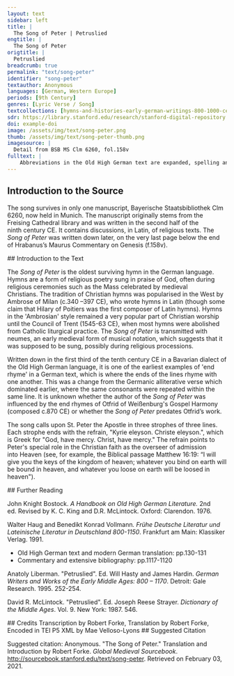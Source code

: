 ```yaml
---
layout: text
sidebar: left
title: |
  The Song of Peter | Petruslied
engtitle: |
  The Song of Peter
origtitle: |
  Petruslied
breadcrumb: true
permalink: "text/song-peter"
identifier: "song-peter"
textauthor: Anonymous
languages: [German, Western Europe]
periods: [9th Century]
genres: [Lyric Verse / Song]
textcollections: [hymns-and-histories-early-german-writings-800-1000-ce, prayer-spirituality-and-life-after-death-global-medieval-perspectives]
sdr: https://library.stanford.edu/research/stanford-digital-repository 
doi: example-doi 
image: /assets/img/text/song-peter.png
thumb: /assets/img/text/song-peter-thumb.png
imagesource: |
  Detail from BSB MS Clm 6260, fol.158v
fulltext: |
    Abbreviations in the Old High German text are expanded, spelling and punctuation otherwise follow the manuscript. Petruslied The Song of Peter ﻿Unsar trohtin hat farsalt sancte petre giuualt daz er mac ginerian Our Lord gave Saint Peter the power to save ze imo dingenten man. kyrie eleyson christe eleyson. those entrusted to him. Kyrie eleison. Christe eleison. Er hapet ouh mit vuortun himriches portun. dar in mach er skerian With words, he also guards the gates of heaven through which he admits den er uuili nerian. kirie eleison criste [eleyson] those whom he wishes to save. Kyrie eleison. Christe eleison. Peter’s words can possibly be understood as the key to the gates of Heaven. According to Haug (1991), p.1119, this idea is present in other Latin hymns. Pittemes den gotes trut alla samant uparlut. daz er uns firtanen giuuer Let us entreat God’s disciple, loudly and in unison, so that he grants do ginaden This verse can also be found in Otfrid’s Gospel Harmony (I7,28), but with the Frankish form 'ginadon which results in an assonance instead of a rhyme. . kirie eleyson criste eleyson mercy to us sinners. Kyrie eleison. Christe eleison. 
---
```

## Introduction to the Source 
<p>The song survives in only one manuscript, Bayerische Staatsbibliothek Clm 6260, now held in Munich. The manuscript originally stems from the Freising Cathedral library and was written in the second half of the ninth century CE. It contains discussions, in Latin, of religious texts. The <em>Song of Peter</em> was written down later, on the very last page below the end of Hrabanus’s Maurus Commentary on Genesis (f.158v).</p>
## Introduction to the Text 
<p>The <em>Song of Peter</em> is the oldest surviving hymn in the German language. Hymns are a form of religious poetry sung in praise of God, often during religious ceremonies such as the Mass celebrated by medieval Christians. The tradition of Christian hymns was popularised in the West by Ambrose of Milan (c.340 –397 CE), who wrote hymns in Latin (though some claim that Hilary of Poitiers was the first composer of Latin hymns). Hymns in the 'Ambrosian' style remained a very popular part of Christian worship until the Council of Trent (1545-63 CE), when most hymns were abolished from Catholic liturgical practice. The <em>Song of Peter</em> is transmitted with neumes, an early medieval form of musical notation, which suggests that it was supposed to be sung, possibly during religious processions.</p> <p>Written down in the first third of the tenth century CE in a Bavarian dialect of the Old High German language, it is one of the earliest examples of 'end rhyme' in a German text, which is where the ends of the lines rhyme with one another. This was a change from the Germanic alliterative verse which dominated earlier, where the same consonants were repeated within the same line. It is unknown whether the author of the <em>Song of Peter</em> was influenced by the end rhymes of Otfrid of Weißenburg's Gospel Harmony (composed c.870 CE) or whether the <em>Song of Peter</em> predates Otfrid’s work.</p> <p>The song calls upon St. Peter the Apostle in three strophes of three lines. Each strophe ends with the refrain, "Kyrie eleyson. Christe eleyson.", which is Greek for "God, have mercy. Christ, have mercy." The refrain points to Peter's special role in the Christian faith as the overseer of admission into Heaven (see, for example, the Biblical passage Matthew 16:19: “I will give you the keys of the kingdom of heaven; whatever you bind on earth will be bound in heaven, and whatever you loose on earth will be loosed in heaven").</p>
## Further Reading 
<p>John Knight Bostock. <em>A Handbook on Old High German Literature.</em> 2nd ed. Revised by K. C. King and D.R. McLintock. Oxford: Clarendon. 1976.</p> <p>Walter Haug and Benedikt Konrad Vollmann<em>.</em> <em>Frühe Deutsche Literatur und Lateinische Literatur in Deutschland 800-1150</em>. Frankfurt am Main: Klassiker Verlag. 1991.</p> <ul> <li>Old High German text and modern German translation: pp.130-131</li> <li>Commentary and extensive bibliography: pp.1117-1120</li> </ul> <p>Anatoly Liberman. "Petruslied". Ed. Will Hasty and James Hardin. <em>German Writers and Works of the Early Middle Ages: 800 – 1170</em>. Detroit: Gale Research. 1995. 252-254.</p> <p>David R. McLintock. "Petruslied". Ed. Joseph Reese Strayer. <em>Dictionary of the Middle Ages</em>. Vol. 9. New York: 1987. 546.</p> <ul></ul>
## Credits
Transcription by Robert Forke, 
Translation by Robert Forke, 
Encoded in TEI P5 XML by Mae Velloso-Lyons
## Suggested Citation
<p>Suggested citation: Anonymous.  "The Song of Peter." Translation and Introduction by Robert Forke. <em>Global Medieval Sourcebook</em>. <a href="http://sourcebook.stanford.edu/text/song-peter">http://sourcebook.stanford.edu/text/song-peter</a>. Retrieved on February 03, 2021.</p>